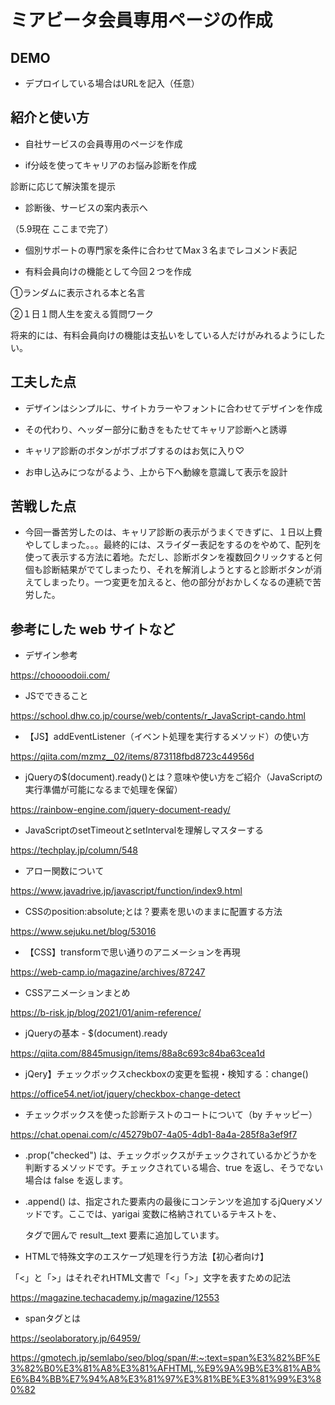 # ミアビータ会員専用ページの作成

## DEMO

  - デプロイしている場合はURLを記入（任意）

## 紹介と使い方

  - 自社サービスの会員専用のページを作成

  - if分岐を使ってキャリアのお悩み診断を作成
  
  診断に応じて解決策を提示
  
  - 診断後、サービスの案内表示へ

  （5.9現在 ここまで完了）

  - 個別サポートの専門家を条件に合わせてMax３名までレコメンド表記

  - 有料会員向けの機能として今回２つを作成
  
  ①ランダムに表示される本と名言
  
  ②１日１問人生を変える質問ワーク
  

  将来的には、有料会員向けの機能は支払いをしている人だけがみれるようにしたい。


## 工夫した点

  - デザインはシンプルに、サイトカラーやフォントに合わせてデザインを作成
  
  - その代わり、ヘッダー部分に動きをもたせてキャリア診断へと誘導

  - キャリア診断のボタンがボブボブするのはお気に入り♡

  - お申し込みにつながるよう、上から下へ動線を意識して表示を設計



## 苦戦した点

  - 今回一番苦労したのは、キャリア診断の表示がうまくできずに、１日以上費やしてしまった。。。最終的には、スライダー表記をするのをやめて、配列を使って表示する方法に着地。ただし、診断ボタンを複数回クリックすると何個も診断結果がでてしまったり、それを解消しようとすると診断ボタンが消えてしまったり。一つ変更を加えると、他の部分がおかしくなるの連続で苦労した。

## 参考にした web サイトなど

  - デザイン参考

  https://choooodoii.com/

  - JSでできること
  
  https://school.dhw.co.jp/course/web/contents/r_JavaScript-cando.html


  - 【JS】addEventListener（イベント処理を実行するメソッド）の使い方
  
  https://qiita.com/mzmz__02/items/873118fbd8723c44956d

  - jQueryの$(document).ready()とは？意味や使い方をご紹介（JavaScriptの実行準備が可能になるまで処理を保留）
  
  https://rainbow-engine.com/jquery-document-ready/

  - JavaScriptのsetTimeoutとsetIntervalを理解しマスターする
  
  https://techplay.jp/column/548

  - アロー関数について
  
  https://www.javadrive.jp/javascript/function/index9.html

- CSSのposition:absolute;とは？要素を思いのままに配置する方法

https://www.sejuku.net/blog/53016

- 【CSS】transformで思い通りのアニメーションを再現

https://web-camp.io/magazine/archives/87247

- CSSアニメーションまとめ

https://b-risk.jp/blog/2021/01/anim-reference/

- jQueryの基本 - $(document).ready

https://qiita.com/8845musign/items/88a8c693c84ba63cea1d

- jQery】チェックボックスcheckboxの変更を監視・検知する：change()

https://office54.net/iot/jquery/checkbox-change-detect

- チェックボックスを使った診断テストのコートについて（by チャッピー）

https://chat.openai.com/c/45279b07-4a05-4db1-8a4a-285f8a3ef9f7

- .prop("checked") は、チェックボックスがチェックされているかどうかを判断するメソッドです。チェックされている場合、true を返し、そうでない場合は false を返します。

- .append() は、指定された要素内の最後にコンテンツを追加するjQueryメソッドです。ここでは、yarigai 変数に格納されているテキストを、<p> タグで囲んで result__text 要素に追加しています。

- HTMLで特殊文字のエスケープ処理を行う方法【初心者向け】

「&lt;」と「&gt;」はそれぞれHTML文書で「<」「>」文字を表すための記法

https://magazine.techacademy.jp/magazine/12553

- spanタグとは

https://seolaboratory.jp/64959/

https://gmotech.jp/semlabo/seo/blog/span/#:~:text=span%E3%82%BF%E3%82%B0%E3%81%A8%E3%81%AFHTML,%E9%9A%9B%E3%81%AB%E6%B4%BB%E7%94%A8%E3%81%97%E3%81%BE%E3%81%99%E3%80%82
